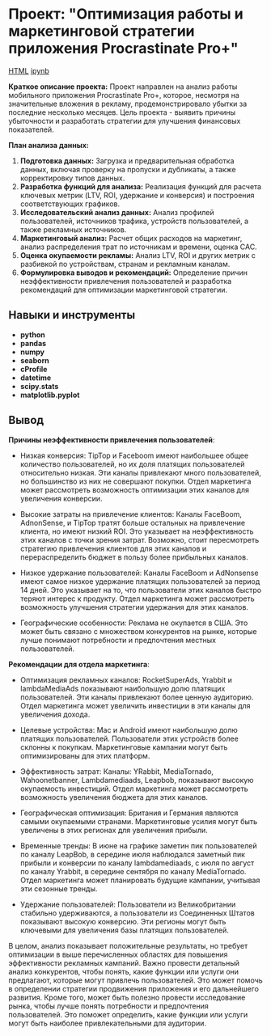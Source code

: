# Проект: "Оптимизация работы и маркетинговой стратегии приложения Procrastinate Pro+"

[HTML](https://drive.google.com/file/d/1bQZ_5viUrPSF7Fn1Mqi2vkDGWBP2hh9_/view?usp=sharing)     [ipynb](https://drive.google.com/file/d/1fp0c8Y6h5FjtTxwhIi_RttPdJtyvml2R/view?usp=sharing)



**Краткое описание проекта:** Проект направлен на анализ работы мобильного приложения Procrastinate Pro+, которое, несмотря на значительные вложения в рекламу, продемонстрировало убытки за последние несколько месяцев. Цель проекта - выявить причины убыточности и разработать стратегии для улучшения финансовых показателей.



**План анализа данных:**

1.  **Подготовка данных:** Загрузка и предварительная обработка данных, включая проверку на пропуски и дубликаты, а также корректировку типов данных.
2.  **Разработка функций для анализа:** Реализация функций для расчета ключевых метрик (LTV, ROI, удержание и конверсия) и построения соответствующих графиков.
3.  **Исследовательский анализ данных:** Анализ профилей пользователей, источников трафика, устройств пользователей, а также рекламных источников.
4.  **Маркетинговый анализ:** Расчет общих расходов на маркетинг, анализ распределения трат по источникам и времени, оценка CAC.
5.  **Оценка окупаемости рекламы:** Анализ LTV, ROI и других метрик с разбивкой по устройствам, странам и рекламным каналам.
6.  **Формулировка выводов и рекомендаций:** Определение причин неэффективности привлечения пользователей и разработка рекомендаций для оптимизации маркетинговой стратегии.



## Навыки и инструменты

- **python** 
- **pandas**
- **numpy**
- **seaborn**
- **cProfile**
- **datetime**
- **scipy.stats**
- **matplotlib.pyplot**


## Вывод

**Причины неэффективности привлечения пользователей**:

- Низкая конверсия: TipTop и Faceboom имеют наибольшее общее количество пользователей, но их доля платящих пользователей относительно низкая. Эти каналы привлекают много пользователей, но большинство из них не совершают покупки. Отдел маркетинга может рассмотреть возможность оптимизации этих каналов для увеличения конверсии.

- Высокие затраты на привлечение клиентов: Каналы FaceBoom, AdnonSense, и TipTop тратят больше остальных на привлечение клиента, но имеют низкий ROI. Это указывает на неэффективность этих каналов с точки зрения затрат. Возможно, стоит пересмотреть стратегию привлечения клиентов для этих каналов и перераспределить бюджет в пользу более прибыльных каналов.

- Низкое удержание пользователей: Каналы FaceBoom и AdNonsense имеют самое низкое удержание платящих пользователей за период 14 дней. Это указывает на то, что пользователи этих каналов быстро теряют интерес к продукту. Отдел маркетинга может рассмотреть возможность улучшения стратегии удержания для этих каналов.

- Географические особенности: Реклама не окупается в США. Это может быть связано с множеством конкурентов на рынке, которые лучше понимают потребности и предпочтения местных пользователей.


**Рекомендации для отдела маркетинга**:

- Оптимизация рекламных каналов: RocketSuperAds, Yrabbit и lambdaMediaAds показывают наибольшую долю платящих пользователей. Эти каналы привлекают более ценную аудиторию. Отдел маркетинга может увеличить инвестиции в эти каналы для увеличения дохода.

- Целевые устройства: Mac и Android имеют наибольшую долю платящих пользователей. Пользователи этих устройств более склонны к покупкам. Маркетинговые кампании могут быть оптимизированы для этих платформ.

- Эффективность затрат: Каналы: YRabbit, MediaTornado, Wahoonetbanner, Lambdamediaads, Leapbob, показывают высокую окупаемость инвестиций. Отдел маркетинга может рассмотреть возможность увеличения бюджета для этих каналов.

- Географическая оптимизация: Британия и Германия являются самыми окупаемыми странами. Маркетинговые усилия могут быть увеличены в этих регионах для увеличения прибыли.

- Временные тренды: В июне на графике заметин пик пользователей по каналу LeapBob, в середине июля наблюдался заметный пик прибыли и конверсии по каналу lambdamediaads, с июля по август по каналу Yrabbit, в середине сентября по каналу MediaTornado. Отдел маркетинга может планировать будущие кампании, учитывая эти сезонные тренды.

- Удержание пользователей: Пользователи из Великобритании стабильно удерживаются, а пользователи из Соединенных Штатов показывают высокую конверсию. Эти регионы могут быть ключевыми для увеличения базы платящих пользователей.


В целом, анализ показывает положительные результаты, но требует оптимизации в выше перечисленных областях для повышения эффективности рекламных кампаний. Важно провести детальный анализ конкурентов, чтобы понять, какие функции или услуги они предлагают, которые могут привлечь пользователей. Это может помочь в определении стратегии продвижения приложения и его дальнейшего развития. Кроме того, может быть полезно провести исследование рынка, чтобы лучше понять потребности и предпочтения пользователей. Это поможет определить, какие функции или услуги могут быть наиболее привлекательными для аудитории.
